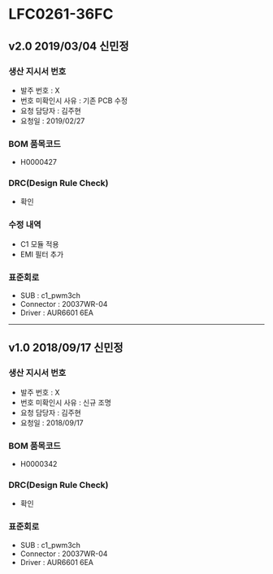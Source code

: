 # LFC0261-36FC

## v2.0 2019/03/04 신민정

### 생산 지시서 번호
* 발주 번호 : X
* 번호 미확인시 사유 : 기존 PCB 수정
* 요청 담당자 : 김주현
* 요청일 : 2019/02/27

###  BOM 품목코드
* H0000427

### DRC(Design Rule Check)
* 확인

### 수정 내역
* C1 모듈 적용
* EMI 필터 추가

### 표준회로
* SUB : c1_pwm3ch
* Connector : 20037WR-04
* Driver : AUR6601 6EA

----------

## v1.0 2018/09/17 신민정

### 생산 지시서 번호
* 발주 번호 : X
* 번호 미확인시 사유 : 신규 조명
* 요청 담당자 : 김주현
* 요청일 : 2018/09/17

###  BOM 품목코드
* H0000342

### DRC(Design Rule Check)
* 확인

### 표준회로
* SUB : c1_pwm3ch
* Connector : 20037WR-04
* Driver : AUR6601 6EA